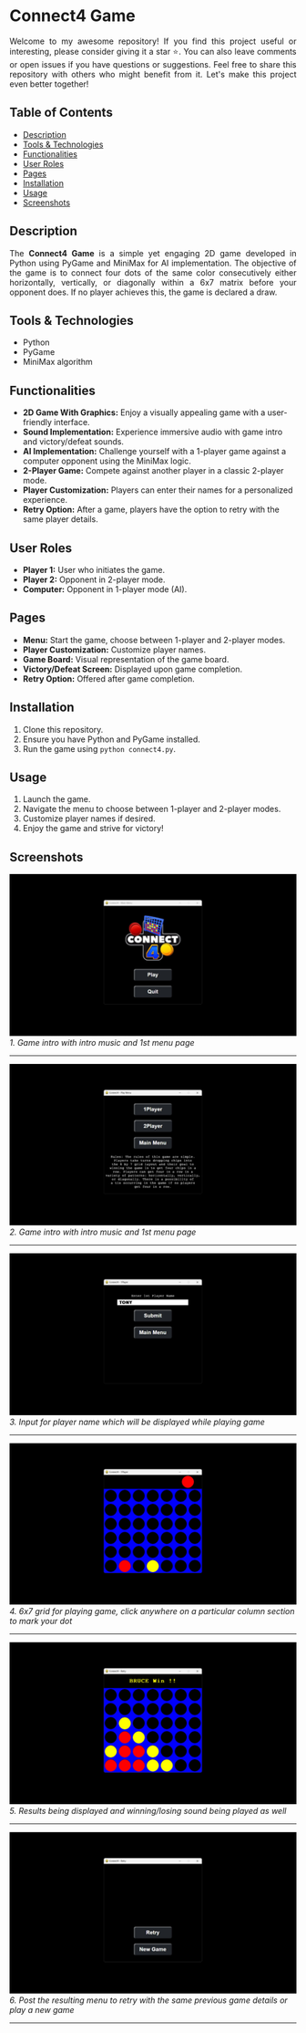 # Connect4 Game
<p align="justify" width="100%">Welcome to my awesome repository! If you find this project useful or interesting, please consider giving it a star ⭐. You can also leave comments or open issues if you have questions or suggestions. Feel free to share this repository with others who might benefit from it. Let's make this project even better together!</p>

## Table of Contents
- [Description](#description)
- [Tools & Technologies](#tools--technologies)
- [Functionalities](#functionalities)
- [User Roles](#user-roles)
- [Pages](#pages)
- [Installation](#installation)
- [Usage](#usage)
- [Screenshots](#screenshots)

## Description
<p align="justify" width="100%">The <strong>Connect4 Game</strong> is a simple yet engaging 2D game developed in Python using PyGame and MiniMax for AI implementation. The objective of the game is to connect four dots of the same color consecutively either horizontally, vertically, or diagonally within a 6x7 matrix before your opponent does. If no player achieves this, the game is declared a draw.</p>

## Tools & Technologies

- Python
- PyGame
- MiniMax algorithm

## Functionalities

- **2D Game With Graphics:** Enjoy a visually appealing game with a user-friendly interface.
- **Sound Implementation:** Experience immersive audio with game intro and victory/defeat sounds.
- **AI Implementation:** Challenge yourself with a 1-player game against a computer opponent using the MiniMax logic.
- **2-Player Game:** Compete against another player in a classic 2-player mode.
- **Player Customization:** Players can enter their names for a personalized experience.
- **Retry Option:** After a game, players have the option to retry with the same player details.

## User Roles

- **Player 1:** User who initiates the game.
- **Player 2:** Opponent in 2-player mode.
- **Computer:** Opponent in 1-player mode (AI).

## Pages

- **Menu:** Start the game, choose between 1-player and 2-player modes.
- **Player Customization:** Customize player names.
- **Game Board:** Visual representation of the game board.
- **Victory/Defeat Screen:** Displayed upon game completion.
- **Retry Option:** Offered after game completion.

## Installation

1. Clone this repository.
2. Ensure you have Python and PyGame installed.
3. Run the game using `python connect4.py`.

## Usage

1. Launch the game.
2. Navigate the menu to choose between 1-player and 2-player modes.
3. Customize player names if desired.
4. Enjoy the game and strive for victory!

## Screenshots

![Screenshot 1](/images/screenshots/1.jpg)
*1. Game intro with intro music and 1st menu page*<hr>

![Screenshot 2](/images/screenshots/2.jpg)
*2. Game intro with intro music and 1st menu page*<hr>

![Screenshot 3](/images/screenshots/3.jpg)
*3. Input for player name which will be displayed while playing game*<hr>

![Screenshot 4](/images/screenshots/4.jpg)
*4. 6x7 grid for playing game, click anywhere on a particular column section to mark your dot*<hr>

![Screenshot 5](/images/screenshots/5.jpg)
*5. Results being displayed and winning/losing sound being played as well*<hr>

![Screenshot 6](/images/screenshots/6.jpg)
*6. Post the resulting menu to retry with the same previous game details or play a new game*<hr>
